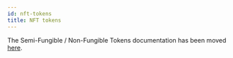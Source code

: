```yaml
---
id: nft-tokens
title: NFT tokens
---
```


[comment]: # (mx-context-auto)

The Semi-Fungible / Non-Fungible Tokens documentation has been moved [here](/tokens/nft-tokens).

